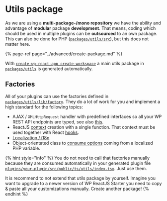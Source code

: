 # Utils package

As we are using a **multi-package-/mono repository** we have the ability and advantage of **modular** package **development**. That means, coding which should be used in multiple plugins can be **outsourced** to an own package. This can also be done for PHP ([`packages/utils/src`](../usage/folder-structure/root.md#folder-structure)), but this does not matter here.

{% page-ref page="../advanced/create-package.md" %}

With [`create-wp-react-app create-workspace`](../usage/getting-started.md#create-workspace) a main utils package in [`packages/utils`](../usage/folder-structure/root.md#folder-structure) is generated automatically.

## Factories

All of your plugins can use the factories defined in [`packages/utils/lib/factory`](../usage/folder-structure/root.md#folder-structure). They do a lot of work for you and implement a high standard for the following topics:

-   AJAX / `XMLHttpRequest` handler with predefined interfaces so all your WP REST API endpoints are typed, see also [this](example-implementations.md#rest-endpoint).
-   ReactJS [context](https://reactjs.org/docs/context.html) creation with a single function. That context must be used together with React [hooks](https://reactjs.org/docs/hooks-intro.html).
-   [Localization / i18n](localization.md#localize-typescript)
-   Object-orientated class to [consume options](consume-php-variable.md#predefined-variables) coming from a localized PHP variable.

{% hint style="info" %}
You do not need to call that factories manually because they are consumed automatically in your generated plugin file [`plugins/your-plugin/src/public/ts/utils/index.tsx`](../usage/folder-structure/plugin.md#folder-structure). Just use them.

It is recommend to not extend that utils package by yourself. Imagine you want to upgrade to a newer version of WP ReactJS Starter you need to copy & paste all your customizations manually. Create another package!
{% endhint %}
